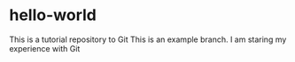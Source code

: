 # hello-world
This is a tutorial repository to Git
This is an example branch. I am staring my experience with Git
